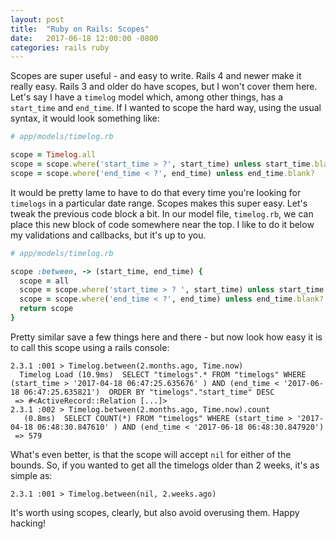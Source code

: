 ```yaml
---
layout: post
title:  "Ruby on Rails: Scopes"
date:   2017-06-18 12:00:00 -0800
categories: rails ruby
---
```

Scopes are super useful - and easy to write. Rails 4 and newer make it really easy. Rails 3 and older do have scopes, but I won't cover them here.  Let's say I have a `timelog` model which, among other things, has a `start_time` and `end_time`. If I wanted to scope the hard way, using the usual syntax, it would look something like:

~~~ruby
# app/models/timelog.rb

scope = Timelog.all
scope = scope.where('start_time > ?', start_time) unless start_time.blank?
scope = scope.where('end_time < ?', end_time) unless end_time.blank?
~~~

It would be pretty lame to have to do that every time you're looking for `timelogs` in a particular date range. Scopes makes this super easy. Let's tweak the previous code block a bit. In our model file, `timelog.rb`, we can place this new block of code somewhere near the top. I like to do it below my validations and callbacks, but it's up to you.

~~~ruby
# app/models/timelog.rb

scope :between, -> (start_time, end_time) {
  scope = all
  scope = scope.where('start_time > ? ', start_time) unless start_time.blank?
  scope = scope.where('end_time < ?', end_time) unless end_time.blank?
  return scope
}
~~~

Pretty similar save a few things here and there - but now look how easy it is to call this scope using a rails console:

~~~plain
2.3.1 :001 > Timelog.between(2.months.ago, Time.now)
  Timelog Load (10.9ms)  SELECT "timelogs".* FROM "timelogs" WHERE (start_time > '2017-04-18 06:47:25.635676' ) AND (end_time < '2017-06-18 06:47:25.635821')  ORDER BY "timelogs"."start_time" DESC
 => #<ActiveRecord::Relation [...]>
2.3.1 :002 > Timelog.between(2.months.ago, Time.now).count
   (0.8ms)  SELECT COUNT(*) FROM "timelogs" WHERE (start_time > '2017-04-18 06:48:30.847610' ) AND (end_time < '2017-06-18 06:48:30.847920')
 => 579
~~~

What's even better, is that the scope will accept `nil` for either of the bounds. So, if you wanted to get all the timelogs older than 2 weeks, it's as simple as:

~~~plain
2.3.1 :001 > Timelog.between(nil, 2.weeks.ago)
~~~

It's worth using scopes, clearly, but also avoid overusing them. Happy hacking!

